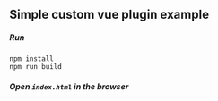 ## Simple custom vue plugin example

##### Run
`npm install`<br />
`npm run build`

#####  Open `index.html` in the browser
